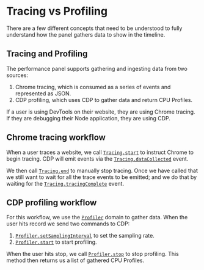 # Tracing vs Profiling

There are a few different concepts that need to be understood to fully understand how the panel gathers data to show in the timeline.

## Tracing and Profiling

The performance panel supports gathering and ingesting data from two sources:

1. Chrome tracing, which is consumed as a series of events and represented as JSON.
2. CDP profiling, which uses CDP to gather data and return CPU Profiles.

If a user is using DevTools on their website, they are using Chrome tracing. If they are debugging their Node application, they are using CDP.

## Chrome tracing workflow

When a user traces a website, we call [`Tracing.start`](https://chromedevtools.github.io/devtools-protocol/tot/Tracing/#method-start) to instruct Chrome to begin tracing. CDP will emit events via the [`Tracing.dataCollected`](https://chromedevtools.github.io/devtools-protocol/tot/Tracing/#event-dataCollected) event.

We then call [`Tracing.end`](https://chromedevtools.github.io/devtools-protocol/tot/Tracing/#method-end) to manually stop tracing. Once we have called that we still want to wait for all the trace events to be emitted; and we do that by waiting for the [`Tracing.tracingComplete`](https://chromedevtools.github.io/devtools-protocol/tot/Tracing/#event-tracingComplete) event.


## CDP profiling workflow

For this workflow, we use the [`Profiler`](https://chromedevtools.github.io/devtools-protocol/tot/Profiler/) domain to gather data. When the user hits record we send two commands to CDP:

1. [`Profiler.setSamplingInterval`](https://chromedevtools.github.io/devtools-protocol/tot/Profiler/#method-setSamplingInterval) to set the sampling rate.
2. [`Profiler.start`](https://chromedevtools.github.io/devtools-protocol/tot/Profiler/#method-start) to start profiling.

When the user hits stop, we call [`Profiler.stop`](https://chromedevtools.github.io/devtools-protocol/tot/Profiler/#method-stop) to stop profiling. This method then returns us a list of gathered CPU Profiles.
